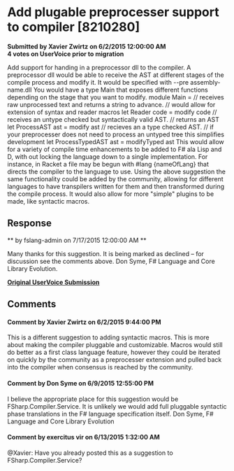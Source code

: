 # Add plugable preprocesser support to compiler [8210280] #

**Submitted by Xavier Zwirtz on 6/2/2015 12:00:00 AM**  
**4 votes on UserVoice prior to migration**  

Add support for handing in a preprocessor dll to the compiler.
A preprocessor dll would be able to receive the AST at different stages of the compile process and modify it.
It would be specified with --pre assembly-name.dll
You would have a type Main that exposes different functions depending on the stage that you want to modify.
module Main =
// receives raw unprocessed text and returns a string to advance.
// would allow for extension of syntax and reader macros
let Reader code =
modify code
// receives an untype checked but syntactically valid AST.
// returns an AST
let ProcessAST ast =
modify ast
// recieves an a type checked AST.
// if your preprocesser does not need to process an untyped tree this simplifies development
let ProcessTypedAST ast =
modifyTyped ast
This would allow for a variety of compile time enhancements to be added to F# ala Lisp and D, with out locking the language down to a single implementation.
For instance, in Racket a file may be begun with #lang {nameOfLang} that directs the compiler to the language to use. Using the above
suggestion the same functionality could be added by the community, allowing for different languages to have transpilers written for them
and then transformed during the compile process.
It would also allow for more "simple" plugins to be made, like syntactic macros.



## Response ##
** by fslang-admin on 7/17/2015 12:00:00 AM **

Many thanks for this suggestion. It is being marked as declined – for discussion see the comments above.
Don Syme, F# Language and Core Library Evolution.


**[Original UserVoice Submission](https://fslang.uservoice.com/forums/245727-f-language/suggestions/8210280)**


## Comments ##


#### Comment by Xavier Zwirtz on 6/2/2015 9:44:00 PM ####
This is a different suggestion to adding syntactic macros. This is more about making the compiler pluggable and customizable. Macros would still do better as a first class language feature, however they could be iterated on quickly by the community as a preprocesser extension and pulled back into the compiler when consensus is reached by the community.


#### Comment by Don Syme on 6/9/2015 12:55:00 PM ####
I believe the appropriate place for this suggestion would be FSharp.Compiler.Service. It is unlikely we would add full pluggable syntactic phase translations in the F# language specification itself.
Don Syme, F# Language and Core Library Evolution


#### Comment by exercitus vir on 6/13/2015 1:32:00 AM ####
@Xavier: Have you already posted this as a suggestion to FSharp.Compiler.Service?

